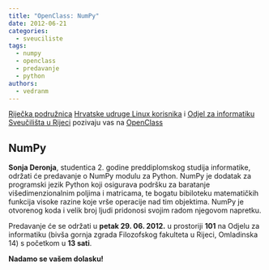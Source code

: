 ```yaml
---
title: "OpenClass: NumPy"
date: 2012-06-21
categories: 
  - sveuciliste
tags: 
  - numpy
  - openclass
  - predavanje
  - python
authors: 
  - vedranm
---
```


[Riječka podružnica](../podruznica.md) [Hrvatske udruge Linux korisnika](http://www.linux.hr/) i [Odjel za informatiku](https://www.inf.uniri.hr/) [Sveučilišta u Rijeci](https://uniri.hr/) pozivaju vas na [OpenClass](../aktivnosti.md#openclass)

## NumPy

<!-- more -->

**Sonja Deronja**, studentica 2. godine preddiplomskog studija informatike, održati će predavanje o NumPy modulu za Python. NumPy je dodatak za programski jezik Python koji osigurava podršku za baratanje višedimenzionalnim poljima i matricama, te bogatu bibiloteku matematičkih funkcija visoke razine koje vrše operacije nad tim objektima. NumPy je otvorenog koda i velik broj ljudi pridonosi svojim radom njegovom napretku.

Predavanje će se održati u **petak 29. 06. 2012.** u prostoriji **101** na Odjelu za informatiku (bivša gornja zgrada Filozofskog fakulteta u Rijeci, Omladinska 14) s početkom u **13 sati**.

**Nadamo se vašem dolasku!**
